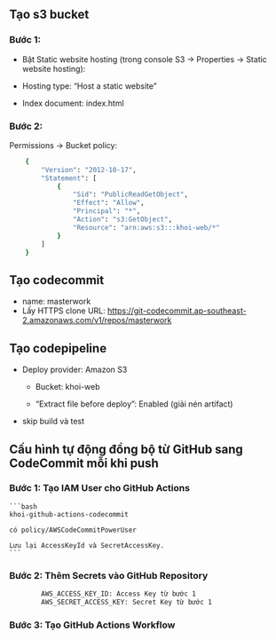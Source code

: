 ## Tạo s3 bucket
### Bước 1:
- Bật Static website hosting (trong console S3 → Properties → Static website hosting):

- Hosting type: “Host a static website”

- Index document: index.html
### Bước 2:
Permissions → Bucket policy:
```bash
    {
        "Version": "2012-10-17",
        "Statement": [
            {
                "Sid": "PublicReadGetObject",
                "Effect": "Allow",
                "Principal": "*",
                "Action": "s3:GetObject",
                "Resource": "arn:aws:s3:::khoi-web/*"
            }
        ]
    }
```

## Tạo codecommit
- name: masterwork
- Lấy HTTPS clone URL:
 https://git-codecommit.ap-southeast-2.amazonaws.com/v1/repos/masterwork
## Tạo codepipeline



- Deploy provider: Amazon S3

    - Bucket: khoi-web

    - “Extract file before deploy”: Enabled (giải nén artifact)
    
- skip build và test

## Cấu hình tự động đồng bộ từ GitHub sang CodeCommit mỗi khi push
###   Bước 1: Tạo IAM User cho GitHub Actions
    ```bash
    khoi-github-actions-codecommit

    có policy/AWSCodeCommitPowerUser

    Lưu lại AccessKeyId và SecretAccessKey.
    ```
###   Bước 2: Thêm Secrets vào GitHub Repository
```bash
        AWS_ACCESS_KEY_ID: Access Key từ bước 1
        AWS_SECRET_ACCESS_KEY: Secret Key từ bước 1
```
###   Bước 3: Tạo GitHub Actions Workflow
